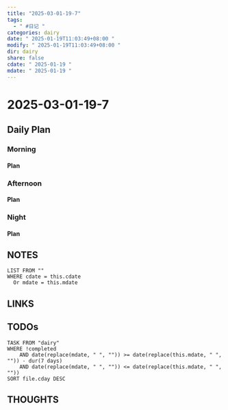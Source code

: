 ```yaml
---
title: "2025-03-01-19-7"
tags:
  - " #日记 "
categories: dairy
date: " 2025-01-19T11:03:49+08:00 "
modify: " 2025-01-19T11:03:49+08:00 "
dir: dairy
share: false
cdate: " 2025-01-19 "
mdate: " 2025-01-19 "
---
```


# 2025-03-01-19-7

## Daily Plan

### Morning

#### Plan

### Afternoon

#### Plan

### Night

#### Plan

## NOTES

```dataview
LIST FROM "" 
WHERE cdate = this.cdate
  Or mdate = this.mdate
```

## LINKS

## TODOs

```dataview
TASK FROM "dairy" 
WHERE !completed 
	AND date(replace(mdate, " ", "")) >= date(replace(this.mdate, " ", "")) - dur(7 days) 
	AND date(replace(mdate, " ", "")) <= date(replace(this.mdate, " ", ""))
SORT file.cday DESC
```

## THOUGHTS
